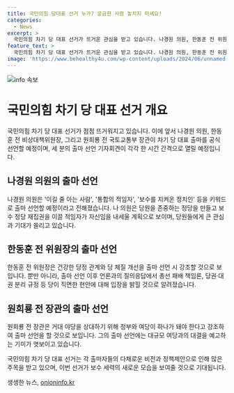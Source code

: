 ```yaml
---
title: 국민의힘 당대표 선거 누가? 궁금한 사람 놓치지 마세요!
categories:
  - News
excerpt: >
  국민의힘 차기 당 대표 선거가 뜨거운 관심을 받고 있습니다. 나경원 의원, 한동훈 전 위원장, 원희룡 전 장관이 차기 당 대표 출마를 공식 선언할 예정이며, 각자의 출마 선언 기자회견이 예정되어 있습니다. 각 후보는 출마 선언에서 당체질 개선과 보수를 강조할 것으로 전해졌으며, 지난 21일 윤상현 의원도 출마를 선언했습니다. 국민의힘은 후보자 등록을 받고 다음달 대표 및 최고위원을 선출할 전당대회를 개최할 예정입니다.
feature_text: >
  국민의힘 차기 당 대표 선거가 뜨거운 관심을 받고 있습니다. 나경원 의원, 한동훈 전 위원장, 원희룡 전 장관이 차기 당 대표 출마를 공식 선언할 예정이며, 각자의 출마 선언 기자회견이 예정되어 있습니다. 각 후보는 출마 선언에서 당체질 개선과 보수를 강조할 것으로 전해졌으며, 지난 21일 윤상현 의원도 출마를 선언했습니다. 국민의힘은 후보자 등록을 받고 다음달 대표 및 최고위원을 선출할 전당대회를 개최할 예정입니다.
image: 'https://www.behealthy4u.com/wp-content/uploads/2024/06/unnamed-file.png'
---
```


<p><img src="https://www.behealthy4u.com/wp-content/uploads/2024/06/unnamed-file.png" alt="info 속보" /></p>

<h1 data-ke-size="size28">국민의힘 차기 당 대표 선거 개요</h1>

<p>국민의힘 차기 당 대표 선거가 점점 뜨거워지고 있습니다. 이에 앞서 나경원 의원, 한동훈 전 비상대책위원장, 그리고 원희룡 전 국토교통부 장관이 차기 당 대표 출마를 공식 선언할 예정이며, 세 분의 출마 선언 기자회견이 각각 한 시간 간격으로 열릴 예정입니다.</p>

<h2 data-ke-size="size26">나경원 의원의 출마 선언</h2>

<p data-ke-size="size16">나경원 의원은 '이길 줄 아는 사람', '통합의 적임자', '보수를 지켜온 정치인' 등을 키워드로 출마 선언할 예정이라고 전해졌습니다. 나 의원은 당원을 존중하는 정당을 만들고 보수 정당 재집권을 이끌 적임자가 자신임을 내세울 계획으로 보이며, 당원들에게 큰 관심과 기대가 쏠리고 있습니다.</p>

<h2 data-ke-size="size26">한동훈 전 위원장의 출마 선언</h2>

<p data-ke-size="size16">한동훈 전 위원장은 건강한 당정 관계와 당 체질 개선을 출마 선언 시 강조할 것으로 보입니다. 뿐만 아니라, 출마 선언 이후 언론과의 질의응답에서 총선 패배 책임론, 당권·대권 분리 규정 등 당이 직면한 현안에 대해 입장을 밝힐 것으로 알려졌습니다.</p>

<h2 data-ke-size="size26">원희룡 전 장관의 출마 선언</h2>

<p data-ke-size="size16">원희룡 전 장관은 거대 야당을 상대하기 위해 정부와 여당이 하나가 돼야 한다고 강조하여 출마 선언을 할 것으로 보입니다. 그의 출마 선언에는 대규모 여당과의 대결을 예고하는 기미가 엿보이고 있습니다.</p>

<p>국민의힘 차기 당 대표 선거는 각 출마자들의 다채로운 비전과 정책제안으로 인해 많은 주목을 받고 있으며, 이번 선거가 보수 세력의 새로운 모습을 보여줄 것으로 기대됩니다.</p>
생생한 뉴스, <a href="https://onioninfo.kr" rel="dofollow">onioninfo.kr</a>


